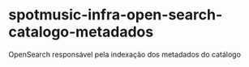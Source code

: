 # spotmusic-infra-open-search-catalogo-metadados
OpenSearch responsável pela indexação dos metadados do catálogo
